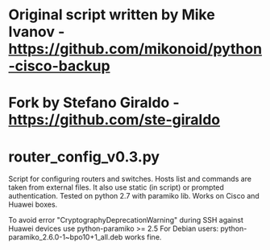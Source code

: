 # Original script written by Mike Ivanov - https://github.com/mikonoid/python-cisco-backup
# Fork by Stefano Giraldo - https://github.com/ste-giraldo

# router_config_v0.3.py
Script for configuring routers and switches. Hosts list and commands are taken from external files. It also use static (in script) or prompted authentication.
Tested on python 2.7 with paramiko lib.
Works on Cisco and Huawei boxes.

To avoid error "CryptographyDeprecationWarning" during SSH against Huawei devices use python-paramiko >= 2.5
For Debian users: python-paramiko_2.6.0-1~bpo10+1_all.deb works fine.
